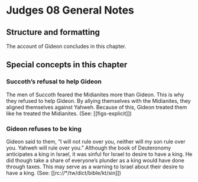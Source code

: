 # Judges 08 General Notes
## Structure and formatting

The account of Gideon concludes in this chapter.

## Special concepts in this chapter

### Succoth’s refusal to help Gideon
The men of Succoth feared the Midianites more than Gideon. This is why they refused to help Gideon. By allying themselves with the Midianites, they aligned themselves against Yahweh. Because of this, Gideon treated them like he treated the Midianites. (See: [[figs-explicit]])

### Gideon refuses to be king

Gideon said to them, “I will not rule over you, neither will my son rule over you. Yahweh will rule over you.” Although the book of Deuteronomy anticipates a king in Israel, it was sinful for Israel to desire to have a king. He did though take a share of everyone’s plunder as a king would have done through taxes. This may serve as a warning to Israel about their desire to have a king. (See: [[rc://*/tw/dict/bible/kt/sin]])
